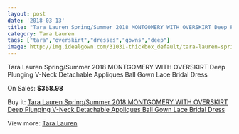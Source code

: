 ```yaml
---
layout: post
date: '2018-03-13'
title: "Tara Lauren Spring/Summer 2018 MONTGOMERY WITH OVERSKIRT Deep Plunging V-Neck Detachable Appliques Ball Gown Lace Bridal Dress"
category: Tara Lauren
tags: ["tara","overskirt","dresses","gowns","deep"]
image: http://img.idealgown.com/31031-thickbox_default/tara-lauren-spring-summer-2018-montgomery-with-overskirt-deep-plunging-v-neck-detachable-appliques-ball-gown-lace-bridal-dress.jpg
---
```

Tara Lauren Spring/Summer 2018 MONTGOMERY WITH OVERSKIRT Deep Plunging V-Neck Detachable Appliques Ball Gown Lace Bridal Dress

On Sales: **$358.98**
<a href="https://www.idealgown.com/en/tara-lauren/11389-tara-lauren-spring-summer-2018-montgomery-with-overskirt-deep-plunging-v-neck-detachable-appliques-ball-gown-lace-bridal-dress.html"><amp-img layout="responsive" width="600" height="600" src="//img.idealgown.com/31031-thickbox_default/tara-lauren-spring-summer-2018-montgomery-with-overskirt-deep-plunging-v-neck-detachable-appliques-ball-gown-lace-bridal-dress.jpg" alt="Tara Lauren Spring/Summer 2018 MONTGOMERY WITH OVERSKIRT Deep Plunging V-Neck Detachable Appliques Ball Gown Lace Bridal Dress 0" /></a>
<a href="https://www.idealgown.com/en/tara-lauren/11389-tara-lauren-spring-summer-2018-montgomery-with-overskirt-deep-plunging-v-neck-detachable-appliques-ball-gown-lace-bridal-dress.html"><amp-img layout="responsive" width="600" height="600" src="//img.idealgown.com/31034-thickbox_default/tara-lauren-spring-summer-2018-montgomery-with-overskirt-deep-plunging-v-neck-detachable-appliques-ball-gown-lace-bridal-dress.jpg" alt="Tara Lauren Spring/Summer 2018 MONTGOMERY WITH OVERSKIRT Deep Plunging V-Neck Detachable Appliques Ball Gown Lace Bridal Dress 1" /></a>
<a href="https://www.idealgown.com/en/tara-lauren/11389-tara-lauren-spring-summer-2018-montgomery-with-overskirt-deep-plunging-v-neck-detachable-appliques-ball-gown-lace-bridal-dress.html"><amp-img layout="responsive" width="600" height="600" src="//img.idealgown.com/31033-thickbox_default/tara-lauren-spring-summer-2018-montgomery-with-overskirt-deep-plunging-v-neck-detachable-appliques-ball-gown-lace-bridal-dress.jpg" alt="Tara Lauren Spring/Summer 2018 MONTGOMERY WITH OVERSKIRT Deep Plunging V-Neck Detachable Appliques Ball Gown Lace Bridal Dress 2" /></a>
<a href="https://www.idealgown.com/en/tara-lauren/11389-tara-lauren-spring-summer-2018-montgomery-with-overskirt-deep-plunging-v-neck-detachable-appliques-ball-gown-lace-bridal-dress.html"><amp-img layout="responsive" width="600" height="600" src="//img.idealgown.com/31032-thickbox_default/tara-lauren-spring-summer-2018-montgomery-with-overskirt-deep-plunging-v-neck-detachable-appliques-ball-gown-lace-bridal-dress.jpg" alt="Tara Lauren Spring/Summer 2018 MONTGOMERY WITH OVERSKIRT Deep Plunging V-Neck Detachable Appliques Ball Gown Lace Bridal Dress 3" /></a>

Buy it: [Tara Lauren Spring/Summer 2018 MONTGOMERY WITH OVERSKIRT Deep Plunging V-Neck Detachable Appliques Ball Gown Lace Bridal Dress](https://www.idealgown.com/en/tara-lauren/11389-tara-lauren-spring-summer-2018-montgomery-with-overskirt-deep-plunging-v-neck-detachable-appliques-ball-gown-lace-bridal-dress.html "Tara Lauren Spring/Summer 2018 MONTGOMERY WITH OVERSKIRT Deep Plunging V-Neck Detachable Appliques Ball Gown Lace Bridal Dress")

View more: [Tara Lauren](https://www.idealgown.com/en/192-tara-lauren "Tara Lauren")